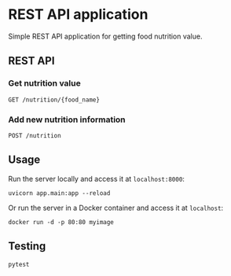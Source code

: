 # REST API application

Simple REST API application for getting food nutrition value. 

## REST API

### Get nutrition value 

```
GET /nutrition/{food_name}
```

### Add new nutrition information

```
POST /nutrition
```

## Usage

Run the server locally and access it at `localhost:8000`:

```
uvicorn app.main:app --reload
```

Or run the server in a Docker container and access it at `localhost`:
```
docker run -d -p 80:80 myimage
```

## Testing

```
pytest
```